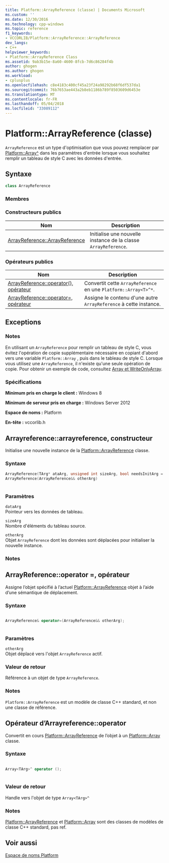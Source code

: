 ```yaml
---
title: Platform::ArrayReference (classe) | Documents Microsoft
ms.custom: ''
ms.date: 12/30/2016
ms.technology: cpp-windows
ms.topic: reference
f1_keywords:
- VCCORLIB/Platform::ArrayReference::ArrayReference
dev_langs:
- C++
helpviewer_keywords:
- Platform::ArrayReference Class
ms.assetid: 9ab3b15e-8a60-4600-8fcb-7d6c86284f4b
author: ghogen
ms.author: ghogen
ms.workload:
- cplusplus
ms.openlocfilehash: c8e4183c400cf45a23f24a98292b68f6df537da1
ms.sourcegitcommit: 76b7653ae443a2b8eb1186b789f8503609d6453e
ms.translationtype: MT
ms.contentlocale: fr-FR
ms.lasthandoff: 05/04/2018
ms.locfileid: "33089112"
---
```

# <a name="platformarrayreference-class"></a>Platform::ArrayReference (classe)
`ArrayReference` est un type d'optimisation que vous pouvez remplacer par [Platform::Array^](../cppcx/platform-array-class.md) dans les paramètres d'entrée lorsque vous souhaitez remplir un tableau de style C avec les données d'entrée.  
  
## <a name="syntax"></a>Syntaxe  
  
```cpp  
class ArrayReference  
```
  
### <a name="members"></a>Membres  
  
### <a name="public-constructors"></a>Constructeurs publics  
  
|Nom|Description|  
|----------|-----------------|  
|[ArrayReference::ArrayReference](#ctor)|Initialise une nouvelle instance de la classe `ArrayReference`.|  
  
### <a name="public-operators"></a>Op&#233;rateurs publics  
  
|Nom|Description|  
|----------|-----------------|  
|[ArrayReference::operator(), opérateur](#operator-call)|Convertit cette `ArrayReference` en une `Platform::Array<T>^*`.|  
|[ArrayReference::operator=, opérateur](#operator-assign)|Assigne le contenu d'une autre `ArrayReference` à cette instance.|  
  
## <a name="exceptions"></a>Exceptions  
  
### <a name="remarks"></a>Notes  
 En utilisant un `ArrayReference` pour remplir un tableau de style C, vous évitez l'opération de copie supplémentaire nécessaire en copiant d'abord vers une variable `Platform::Array` , puis dans le tableau de style C. Lorsque vous utilisez une `ArrayReference`, il n'existe qu'une seule opération de copie. Pour obtenir un exemple de code, consultez [Array et WriteOnlyArray](../cppcx/array-and-writeonlyarray-c-cx.md).  
  
### <a name="requirements"></a>Spécifications  
 **Minimum pris en charge le client :** Windows 8  
  
 **Minimum de serveur pris en charge :** Windows Server 2012  
  
 **Espace de noms :** Platform  
  
 **En-tête :** vccorlib.h  
  
## <a name="ctor"></a>  Arrayreference::arrayreference, constructeur
Initialise une nouvelle instance de la [Platform::ArrayReference](../cppcx/platform-arrayreference-class.md) classe.  
  
### <a name="syntax"></a>Syntaxe  
  
```cpp  
ArrayReference(TArg* ataArg, unsigned int sizeArg, bool needsInitArg = false);  
ArrayReference(ArrayReference&& otherArg)  
  
```  
  
### <a name="parameters"></a>Paramètres  
 `dataArg`  
 Pointeur vers les données de tableau.  
  
 `sizeArg`  
 Nombre d'éléments du tableau source.  
  
 `otherArg`  
 Objet `ArrayReference` dont les données sont déplacées pour initialiser la nouvelle instance.  
  
### <a name="remarks"></a>Notes  
  


## <a name="operator-assign"></a>  ArrayReference::operator =, opérateur
Assigne l’objet spécifié à l’actuel [Platform::ArrayReference](../cppcx/platform-arrayreference-class.md) objet à l’aide d’une sémantique de déplacement.  
  
### <a name="syntax"></a>Syntaxe  
  
```cpp  
  
ArrayReference& operator=(ArrayReference&& otherArg);  
  
```  
  
### <a name="parameters"></a>Paramètres  
 `otherArg`  
 Objet déplacé vers l'objet `ArrayReference` actif.  
  
### <a name="return-value"></a>Valeur de retour  
 Référence à un objet de type `ArrayReference`.  
  
### <a name="remarks"></a>Notes  
 `Platform::ArrayReference` est un modèle de classe C++ standard, et non une classe de référence.  
  


## <a name="operator-call"></a>  Opérateur d’Arrayreference::operator
Convertit en cours [Platform::ArrayReference](../cppcx/platform-arrayreference-class.md) de l’objet à un [Platform::Array](../cppcx/platform-array-class.md) classe.  
  
### <a name="syntax"></a>Syntaxe  
  
```cpp  
  
Array<TArg>^ operator ();  
  
```  
  
### <a name="return-value"></a>Valeur de retour  
 Handle vers l'objet de type `Array<TArg>^`  
  
### <a name="remarks"></a>Notes  
 [Platform::ArrayReference](../cppcx/platform-arrayreference-class.md) et [Platform::Array](../cppcx/platform-array-class.md) sont des classes de modèles de classe C++ standard, pas ref.  
  


  
  
## <a name="see-also"></a>Voir aussi  
 [Espace de noms Platform](../cppcx/platform-namespace-c-cx.md)